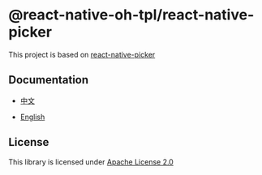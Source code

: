 # @react-native-oh-tpl/react-native-picker

This project is based on [react-native-picker](https://github.com/beefe/react-native-picker)

## Documentation

- [中文](https://gitee.com/react-native-oh-library/usage-docs/blob/master/zh-cn/react-native-picker.md)

- [English](https://gitee.com/react-native-oh-library/usage-docs/blob/master/en/react-native-picker.md)

## License

This library is licensed under [Apache License 2.0](https://github.com/react-native-oh-library/react-native-picker/blob/sig/LICENSE)